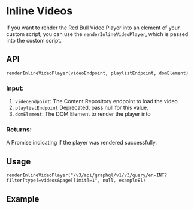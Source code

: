 # Inline Videos
If you want to render the Red Bull Video Player into an element of your custom script, you can use
the `renderInlineVideoPlayer`, which is passed into the custom script.

## API
`renderInlineVideoPlayer(videoEndpoint, playlistEndpoint, domElement)`

### Input:
1. `videoEndpoint`: The Content Repository endpoint to load the video
2. `playlistEndpoint` Deprecated, pass null for this value.
3. `domElement`: The DOM Element to render the player into

### Returns:
A Promise indicating if the player was rendered successfully.

## Usage
`renderInlineVideoPlayer("/v3/api/graphql/v1/v3/query/en-INT?filter[type]=videos&page[limit]=1", null, exampleEl)`

## Example
